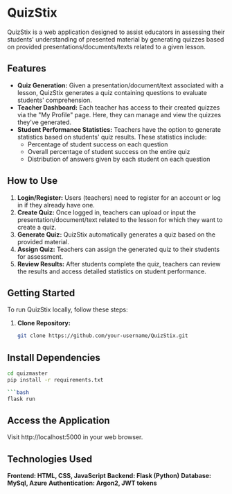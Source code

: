 # QuizStix

QuizStix is a web application designed to assist educators in assessing their students' understanding of presented material by generating quizzes based on provided presentations/documents/texts related to a given lesson.

## Features

- **Quiz Generation:** Given a presentation/document/text associated with a lesson, QuizStix generates a quiz containing questions to evaluate students' comprehension.
- **Teacher Dashboard:** Each teacher has access to their created quizzes via the "My Profile" page. Here, they can manage and view the quizzes they've generated.
- **Student Performance Statistics:** Teachers have the option to generate statistics based on students' quiz results. These statistics include:
  - Percentage of student success on each question
  - Overall percentage of student success on the entire quiz
  - Distribution of answers given by each student on each question

## How to Use

1. **Login/Register:** Users (teachers) need to register for an account or log in if they already have one.
2. **Create Quiz:** Once logged in, teachers can upload or input the presentation/document/text related to the lesson for which they want to create a quiz.
3. **Generate Quiz:** QuizStix automatically generates a quiz based on the provided material.
4. **Assign Quiz:** Teachers can assign the generated quiz to their students for assessment.
5. **Review Results:** After students complete the quiz, teachers can review the results and access detailed statistics on student performance.

## Getting Started

To run QuizStix locally, follow these steps:

1. **Clone Repository:**
   ```bash
   git clone https://github.com/your-username/QuizStix.git
   
## Install Dependencies

```bash
cd quizmaster
pip install -r requirements.txt

```bash
flask run
```
## Access the Application
Visit http://localhost:5000 in your web browser.

## Technologies Used
**Frontend: HTML, CSS, JavaScript**
**Backend: Flask (Python)**
**Database: MySql, Azure**
**Authentication: Argon2, JWT tokens**

